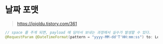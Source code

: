 # 날짜 포맷

> https://jojoldu.tistory.com/361

```kotlin
// space 를 주게 되면, payload 에 담아서 보내는 과정에서 실수가 발생할 수 있다.
@RequestParam @DateTimeFormat(pattern = "yyyy-MM-dd'T'HH:mm:ss") to: LocalDateTime
```
